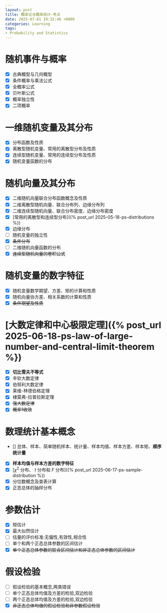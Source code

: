 ```yaml
---
layout: post
title: 概率论与概率统计-考点
date: 2025-07-01 19:32:46 +0800
categories: Learning
tags:
- Probability and Statistics
---
```

# 随机事件与概率

- [x] 古典概型与几何概型
- [x] 条件概率与乘法公式
- [x] 全概率公式
- [x] 贝叶斯公式
- [x] 概率独立性
- [x] 二项概率

# 一维随机变量及其分布

- [x] 分布函数及性质
- [x] 离散型随机变量、常用的离散型分布及性质
- [x] 连续型随机变量、常用的连续型分布及性质
- [x] 随机变量函数的分布

# 随机向量及其分布

- [x] 二维随机向量联合分布函数概念及性质
- [x] 二维离散型随机向量、联合分布列、边缘分布列
- [x] 二维连续型随机向量、联合分布密度、边缘分布密度
- [x] [常用的离散型和连续型分布]({% post_url 2025-05-18-ps-distributions %})
- [x] 边缘分布
- [ ] 随机变量的独立性
- [x] ~~条件分布~~
- [ ] 二维随机向量函数的分布
- [x] ~~连续型随机向量的卷积公式~~

# 随机变量的数字特征

- [x] 随机变量数学期望、方差、矩的计算和性质
- [x] 随机向量协方差、相关系数的计算和性质
- [x] ~~条件期望及性质~~

# [大数定律和中心极限定理]({% post_url 2025-06-18-ps-law-of-large-number-and-central-limit-theorem %})

- [x] **切比雪夫不等式**
- [x] 辛钦大数定律
- [x] 伯努利大数定律
- [x] 莱维-林德伯格定理
- [x] 棣莫弗-拉普拉斯定理
- [x] ~~强大数定律~~
- [x] ~~概率1收敛~~

# 数理统计基本概念

- [] 总体、样本、简单随机样本、统计量、样本均值、样本方差、样本矩、**顺序统计量**
- [x] **样本均值与样本方差的数字特征**
- [x] [$\chi^2$ 分布、 $t$ 分布和 $F$ 分布]({% post_url 2025-06-17-ps-sample-distribution %})
- [x] 分位数概念及查表计算
- [x] 正态总体的抽样分布

# 参数估计

- [x] 矩估计
- [x] 最大似然估计
- [ ] 估量的评价标准:无偏性,有效性,相合性
- [ ] 单个和两个正态总体参数的区间估计
- [x] ~~单个正态总体参数的联合区间估计和非正态总体参数的区间估计~~

# 假设检验

- [ ] 假设检验的基本概念,两类错误
- [ ] 单个正态总体均值及方差的检验,双边检验
- [ ] 两个正态总体均值及方差的检验,双边检验
- [x] ~~非正态总体均值的假设检验和非参数假设检验~~